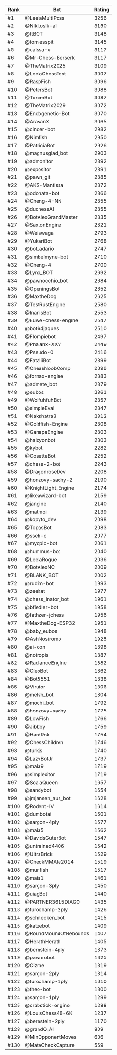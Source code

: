 Rank|Bot|Rating
---|---|---
#1|@LeelaMultiPoss|3256
#2|@Nikitosik-ai|3150
#3|@ttBOT|3148
#4|@tomlesspit|3145
#5|@caissa-x|3117
#6|@Mr-Chess-Berserk|3117
#7|@TheMatrix2025|3109
#8|@LeelaChessTest|3097
#9|@RaspFish|3096
#10|@PetersBot|3088
#11|@ToromBot|3087
#12|@TheMatrix2029|3072
#13|@Endogenetic-Bot|3070
#14|@ArasanX|3065
#15|@cinder-bot|2982
#16|@Nimfish|2950
#17|@PatriciaBot|2926
#18|@magnusglad_bot|2903
#19|@admonitor|2892
#20|@expositor|2891
#21|@pawn_git|2885
#22|@AKS-Mantissa|2872
#23|@odonata-bot|2866
#24|@Cheng-4-NN|2855
#25|@duchessAI|2855
#26|@BotAlexGrandMaster|2835
#27|@SaxtonEngine|2821
#28|@Weiawaga|2793
#29|@YukariBot|2768
#30|@bot_adario|2747
#31|@simbelmyne-bot|2710
#32|@Cheng-4|2700
#33|@Lynx_BOT|2692
#34|@pawnocchio_bot|2684
#35|@OpeningsBot|2652
#36|@MaxtheDog|2625
#37|@TestRustEngine|2580
#38|@InanisBot|2553
#39|@Euwe-chess-engine|2547
#40|@bot64jaques|2510
#41|@Flompiebot|2497
#42|@Phalanx-XXV|2449
#43|@Pseudo-0|2416
#44|@FataliiBot|2399
#45|@ChessNoobComp|2398
#46|@fornax-engine|2383
#47|@admete_bot|2379
#48|@eubos|2361
#49|@WolfuhfuhBot|2357
#50|@simpleEval|2347
#51|@Nakshatra3|2312
#52|@Goldfish-Engine|2308
#53|@GanapaEngine|2303
#54|@halcyonbot|2303
#55|@kybot|2282
#56|@CosetteBot|2252
#57|@chess-2-bot|2243
#58|@DragonroseDev|2208
#59|@honzovy-sachy-2|2190
#60|@KnightLight_Engine|2174
#61|@likeawizard-bot|2159
#62|@jangine|2140
#63|@matmoi|2139
#64|@kopyto_dev|2098
#65|@TopasBot|2083
#66|@sseh-c|2077
#67|@myopic-bot|2061
#68|@hummus-bot|2040
#69|@LeelaRogue|2036
#70|@BotAlexNC|2009
#71|@BLANK_BOT|2002
#72|@rudim-bot|1993
#73|@zeekat|1977
#74|@chess_inator_bot|1961
#75|@bfiedler-bot|1958
#76|@fathzer-jchess|1956
#77|@MaxtheDog-ESP32|1951
#78|@baby_eubos|1948
#79|@AshNostromo|1925
#80|@ai-con|1898
#81|@notropis|1887
#82|@RadianceEngine|1882
#83|@CleoBot|1862
#84|@Bot5551|1838
#85|@Virutor|1806
#86|@melsh_bot|1804
#87|@mochi_bot|1792
#88|@honzovy-sachy|1775
#89|@LowFish|1766
#90|@Jibbby|1759
#91|@HardRok|1754
#92|@ChessChildren|1746
#93|@turkjs|1740
#94|@LazyBotJr|1737
#95|@maia9|1719
#96|@simplexitor|1719
#97|@ScalaQueen|1657
#98|@sandybot|1654
#99|@jmjansen_aus_bot|1628
#100|@Rodent-IV|1614
#101|@dumbotai|1601
#102|@sargon-4ply|1577
#103|@maia5|1562
#104|@DavidsGuterBot|1547
#105|@untrained4406|1542
#106|@UltraBrick|1529
#107|@CheckMMAte2014|1519
#108|@munfish|1517
#109|@maia1|1461
#110|@sargon-3ply|1450
#111|@uiagBot|1440
#112|@PARTNER3615DIAGO|1435
#113|@turochamp-2ply|1426
#114|@schnecken_bot|1415
#115|@katzebot|1409
#116|@RoundMoundOfRebounds|1407
#117|@HerathHerath|1405
#118|@bernstein-4ply|1373
#119|@pawnrobot|1325
#120|@Cizme|1319
#121|@sargon-2ply|1314
#122|@turochamp-1ply|1310
#123|@theo-bot|1300
#124|@sargon-1ply|1299
#125|@crabstick-engine|1288
#126|@LouisChess48-6K|1237
#127|@bernstein-2ply|1170
#128|@grandQ_AI|809
#129|@MinOpponentMoves|606
#130|@MateCheckCapture|569
